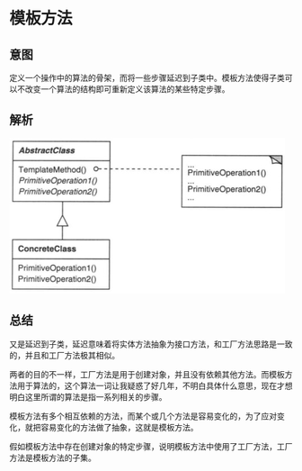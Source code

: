 # 模板方法

## 意图

定义一个操作中的算法的骨架，而将一些步骤延迟到子类中。模板方法使得子类可以不改变一个算法的结构即可重新定义该算法的某些特定步骤。

## 解析


![](../../../../../img/templateMethod.png)


## 总结

又是延迟到子类，延迟意味着将实体方法抽象为接口方法，和工厂方法思路是一致的，并且和工厂方法极其相似。

两者的目的不一样，工厂方法是用于创建对象，并且没有依赖其他方法。而模板方法用于算法的，这个算法一词让我疑惑了好几年，不明白具体什么意思，现在才想明白这里所谓的算法是指一系列相关的步骤。

模板方法有多个相互依赖的方法，而某个或几个方法是容易变化的，为了应对变化，就把容易变化的方法做了抽象，这就是模板方法。

假如模板方法中存在创建对象的特定步骤，说明模板方法中使用了工厂方法，工厂方法是模板方法的子集。



